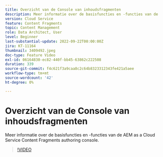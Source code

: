 ```yaml
---
title: Overzicht van de Console van inhoudsfragmenten
description: Meer informatie over de basisfuncties en -functies van de AEM as a Cloud Service Content Fragments authoring console.
version: Cloud Service
feature: Content Fragments
topic: Content Management
role: Data Architect, User
level: Beginner
last-substantial-update: 2022-09-22T00:00:00Z
jira: KT-11164
thumbnail: 3409492.jpeg
doc-type: Feature Video
exl-id: 06164830-ec82-440f-bb45-63862c222508
duration: 339
source-git-commit: f4c621f3a9caa8c2c64b8323312343fe421a5aee
workflow-type: tm+mt
source-wordcount: '42'
ht-degree: 0%

---
```


# Overzicht van de Console van inhoudsfragmenten

Meer informatie over de basisfuncties en -functies van de AEM as a Cloud Service Content Fragments authoring console.

>[!VIDEO](https://video.tv.adobe.com/v/3409492?quality=12&learn=on)
